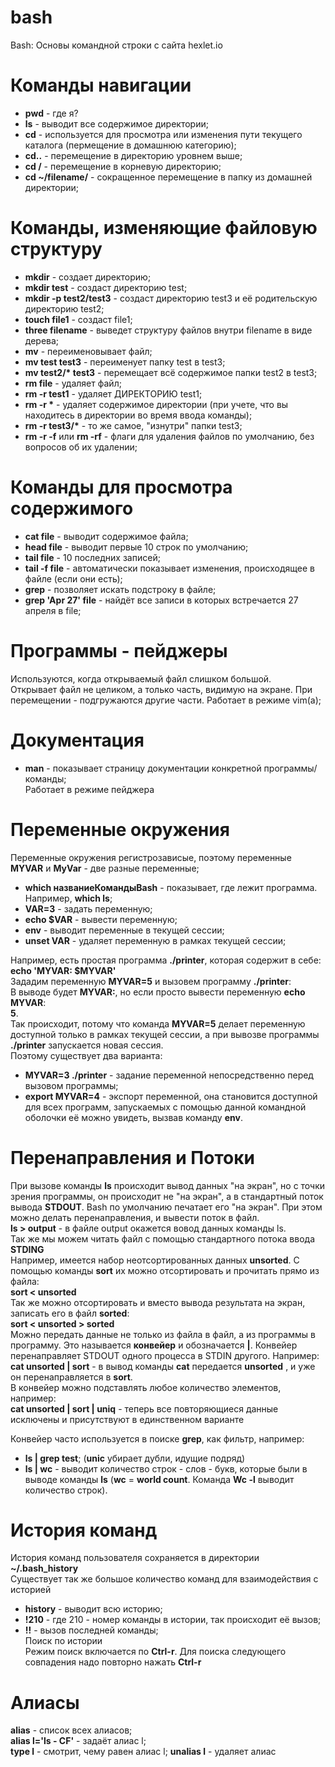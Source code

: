 # bash
Bash: Основы командной строки с сайта hexlet.io

# Команды навигации
* **pwd** - где я? 
* **ls** -  выводит все содержимое директории;
* **cd** - используется для просмотра или изменения пути текущего каталога (пермещение в домашнюю категорию);
* **cd..** - перемещение в директорию уровнем выше;
* **cd /** - перемещение в корневую директорию;
* **cd ~/filename/** - сокращенное перемещение в папку из домашней директории;

# Команды, изменяющие файловую структуру
* **mkdir** - создает директорию;
* **mkdir test** - создаст директорию test;
* **mkdir -p test2/test3** - создаст директорию test3 и её родительскую директорию test2;
* **touch file1** - создаст file1;
* **three filename** - выведет структуру файлов внутри filename в виде дерева;
* **mv** - переименовывает файл;
* **mv test test3** - переименует папку test в test3;
* **mv test2/\* test3** - перемещает всё содержимое папки test2 в test3;
* **rm file** - удаляет файл;
* **rm -r test1** - удаляет ДИРЕКТОРИЮ test1;
* **rm -r \*** - удаляет содержимое директории (при учете, что вы находитесь в директории во время ввода команды);
* **rm -r test3/\*** - то же самое, "изнутри" папки test3;
* **rm -r -f** или **rm -rf** - флаги для удаления файлов по умолчанию, без вопросов об их удалении;

# Команды для просмотра содержимого
* **cat file** - выводит содержимое файла;
* **head file** - выводит первые 10 строк по умолчанию;
* **tail file** - 10 последних записей;
* **tail -f file** - автоматически показывает изменения, происходящее в файле (если они есть);
* **grep** - позволяет искать подстроку в файле;
* **grep 'Apr 27' file** - найдёт все записи в которых встречается 27 апреля в file;

# Программы - пейджеры
Используются, когда открываемый файл слишком большой.  
Открывает файл не целиком, а только часть, видимую на экране. При перемещении - подгружаются другие части.
Работает в режиме vim(а);

# Документация
* **man** - показывает страницу документации конкретной программы/команды;  
Работает в режиме пейджера

# Переменные окружения
Переменные окружения регистрозависые, поэтому переменные **MYVAR** и **MyVar** - две разные переменные;
* **which названиеКомандыBash** - показывает, где лежит программа. Например, **which ls**;
* **VAR=3** - задать переменную;
* **echo $VAR** - вывести переменную;
* **env** - выводит переменные в текущей сессии;
* **unset VAR** - удаляет переменную в рамках текущей сессии;

Например, есть простая программа **./printer**, которая содержит в себе:  
**echo 'MYVAR: $MYVAR'**  
Зададим переменную **MYVAR=5** и вызовем программу **./printer**:  
В выводе будет **MYVAR:**, но если просто вывести переменную **echo MYVAR**:  
**5**.   
Так происходит, потому что команда **MYVAR=5** делает переменную доступной только в рамках текущей сессии, а при вывозве программы **./printer** запускается новая сессия.   
Поэтому существует два варианта: 
* **MYVAR=3 ./printer** - задание переменной непосредственно перед вызовом программы;
* **export MYVAR=4** - экспорт переменной, она становится доступной для всех программ, запускаемых с помощью данной командной оболочки её можно увидеть, вызвав команду **env**.

# Перенаправления и Потоки
При вызове команды **ls** происходит вывод данных "на экран", но с точки зрения программы, он происходит не "на экран", а в стандартный поток вывода **STDOUT**. Bash по умолчанию печатает его "на экран". При этом можно делать перенаправления, и вывести поток в файл.  
**ls > output** - в файле output окажется вовод данных команды ls.  
Так же мы можем читать файл с помощью стандартного потока ввода **STDING**  
Например, имеется набор неотсортированных данных **unsorted**. С помощью команды **sort** их можно отсортировать и прочитать прямо из файла:  
**sort < unsorted**  
Так же можно отсортировать и вместо вывода результата на экран, записать его в файл **sorted**:  
**sort < unsorted > sorted**  
Можно передать данные не только из файла в файл, а из программы в программу.  Это называется **конвейер** и обозначается **|**. Конвейер перенаправляет STDOUT одного процесса в STDIN другого. Например:  
**cat unsorted | sort** - в вывод команды **cat** передается **unsorted** , и уже он перенаправляется в **sort**.   
В конвейер можно подставлять любое количество элементов, например:  
**cat unsorted | sort | uniq** - теперь все повторяющиеся данные исключены и присутствуют в единственном варианте  

Конвейер часто используется в поиске **grep**, как фильтр, например:  
* **ls | grep test**; (**unic** убирает дубли, идущие подряд)  
* **ls | wc** - выводит количество строк - слов - букв, которые были в выводе команды **ls** (**wc** = **world count**. Команда **Wc -l** выводит количество строк).

# История команд
История команд пользователя сохраняется в директории **~/.bash_history**  
Существует так же большое количество команд для взаимодействия с историей  
* **history** - выводит всю историю;  
* **!210** - где 210 - номер команды в истории, так происходит её вызов;  
* **!!** - вызов последней команды;  
Поиск по истории  
Режим поиск включается по **Ctrl-r**. Для поиска следующего совпадения надо повторно нажать **Ctrl-r**

# Алиасы
**alias** - список всех алиасов;    
**alias l='ls - CF'** - задаёт алиас l;  
**type l** - смотрит, чему равен алиас l;
**unalias l** - удаляет алиас  

